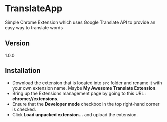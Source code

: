 TranslateApp
============

Simple Chrome Extension which uses Google Translate API to provide an easy way to translate words

Version
-------

1.0.0

Installation
------------

- Download the extension that is located into ``src`` folder and rename it with your own extension name. Maybe **My Awesome Translate Extension**.
- Bring up the Extensions management page by going to this URL : **chrome://extensions**.
- Ensure that the **Developer mode** checkbox in the top right-hand corner is checked.
- Click **Load unpacked extension…** and upload the extension.


